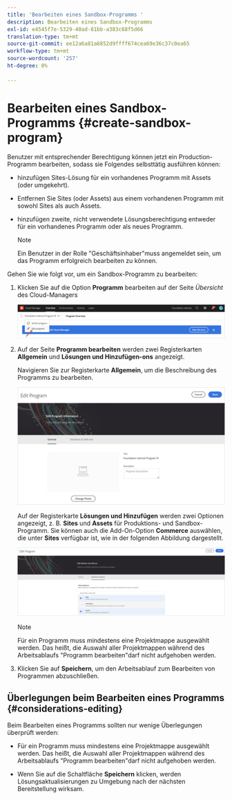 ```yaml
---
title: 'Bearbeiten eines Sandbox-Programms '
description: Bearbeiten eines Sandbox-Programms
exl-id: e4545f7e-5329-40ad-81bb-a383c68f5d66
translation-type: tm+mt
source-git-commit: ee12a6a81a6852d9ffff674cea69e36c37c0ea65
workflow-type: tm+mt
source-wordcount: '257'
ht-degree: 0%

---
```


# Bearbeiten eines Sandbox-Programms {#create-sandbox-program}

Benutzer mit entsprechender Berechtigung können jetzt ein Production-Programm bearbeiten, sodass sie Folgendes selbsttätig ausführen können:

* hinzufügen Sites-Lösung für ein vorhandenes Programm mit Assets (oder umgekehrt).
* Entfernen Sie Sites (oder Assets) aus einem vorhandenen Programm mit sowohl Sites als auch Assets.
* hinzufügen zweite, nicht verwendete Lösungsberechtigung entweder für ein vorhandenes Programm oder als neues Programm.

   >[!NOTE]
   >Ein Benutzer in der Rolle &quot;Geschäftsinhaber&quot;muss angemeldet sein, um das Programm erfolgreich bearbeiten zu können.

Gehen Sie wie folgt vor, um ein Sandbox-Programm zu bearbeiten:

1. Klicken Sie auf die Option **Programm** bearbeiten auf der Seite *Übersicht* des Cloud-Managers

   ![](assets/edit-program-overview.png)

1. Auf der Seite **Programm bearbeiten** werden zwei Registerkarten **Allgemein** und **Lösungen und Hinzufügen-ons** angezeigt.

   Navigieren Sie zur Registerkarte **Allgemein**, um die Beschreibung des Programms zu bearbeiten.

   ![](assets/edit-program-general.png)

   Auf der Registerkarte **Lösungen und Hinzufügen** werden zwei Optionen angezeigt, z. B. **Sites** und **Assets** für Produktions- und Sandbox-Programm. Sie können auch die Add-On-Option **Commerce** auswählen, die unter **Sites** verfügbar ist, wie in der folgenden Abbildung dargestellt.

   ![](assets/edit-prg.png)

   >[!NOTE]
   >Für ein Programm muss mindestens eine Projektmappe ausgewählt werden. Das heißt, die Auswahl aller Projektmappen während des Arbeitsablaufs &quot;Programm bearbeiten&quot;darf nicht aufgehoben werden.

1. Klicken Sie auf **Speichern**, um den Arbeitsablauf zum Bearbeiten von Programmen abzuschließen.


## Überlegungen beim Bearbeiten eines Programms {#considerations-editing}

Beim Bearbeiten eines Programms sollten nur wenige Überlegungen überprüft werden:

* Für ein Programm muss mindestens eine Projektmappe ausgewählt werden. Das heißt, die Auswahl aller Projektmappen während des Arbeitsablaufs &quot;Programm bearbeiten&quot;darf nicht aufgehoben werden.

* Wenn Sie auf die Schaltfläche **Speichern** klicken, werden Lösungsaktualisierungen zu Umgebung nach der nächsten Bereitstellung wirksam.
